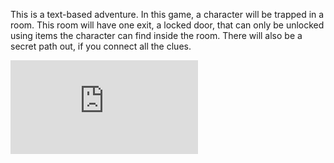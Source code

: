 This is a text-based adventure.
In this game, a character will be trapped in a room. This room will have one exit, a locked door, that can only be unlocked using items the character can find inside the room. There will also be a secret path out, if you connect all the clues.

![TextAdventure.png](https://github.com/Cosmaniac/PythonGroupGame/edit/master/TextAdventure/README.md)
